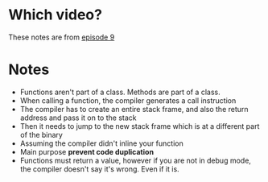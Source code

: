 # Which video?
These notes are from [episode 9](https://youtu.be/V9zuox47zr0)

# Notes
- Functions aren't part of a class. Methods are part of a class.
- When calling a function, the compiler generates a call instruction
- The compiler has to create an entire stack frame, and also the return address and pass it on to the stack
- Then it needs to jump to the new stack frame which is at a different part of the binary
- Assuming the compiler didn't inline your function
- Main purpose **prevent code duplication**
- Functions must return a value, however if you are not in debug mode, the compiler doesn't say it's wrong. Even if it is.